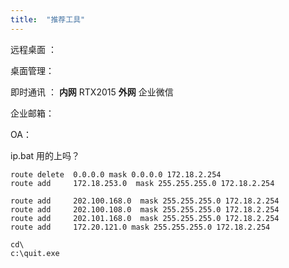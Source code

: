 ```yaml
---
title:  "推荐工具"
---
```




远程桌面 ：

桌面管理：

即时通讯 ：  **内网** RTX2015      **外网** 企业微信 

企业邮箱： 

OA：

ip.bat 用的上吗？
```
route delete  0.0.0.0 mask 0.0.0.0 172.18.2.254
route add     172.18.253.0  mask 255.255.255.0 172.18.2.254

route add     202.100.168.0  mask 255.255.255.0 172.18.2.254
route add     202.100.108.0  mask 255.255.255.0 172.18.2.254
route add     202.101.168.0  mask 255.255.255.0 172.18.2.254
route add     172.20.121.0 mask 255.255.255.0 172.18.2.254

cd\
c:\quit.exe
```